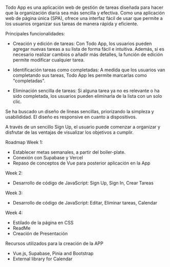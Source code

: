 Todo App es una aplicación web de gestión de tareas diseñada para hacer que la organización diaria sea más sencilla y efectiva. Como una aplicación web de página única (SPA), ofrece una interfaz fácil de usar que permite a los usuarios organizar sus tareas de manera rápida y eficiente.

Principales funcionalidades:

- Creación y edición de tareas: Con Todo App, los usuarios pueden agregar nuevas tareas a su lista de forma fácil e intuitiva. Además, si es necesario realizar cambios o añadir más detalles, la función de edición permite modificar cualquier tarea.

- Identificación tareas como completadas: A medida que los usuarios van completando sus tareas, Todo App les permite marcarlas como "completadas".

- Eliminación sencilla de tareas: Si alguna tarea ya no es relevante o ha sido completada, los usuarios pueden eliminarla de la lista con un solo clic.

Se ha buscado un diseño de líneas sencillas, priorizando la simpleza y usabilididad. El diseño es responsive en cuanto a dispositivos.

A través de un sencillo Sign Up, el usuario puede comenzar a organizar y disfrutar de las ventajas de visualizar los objetivos a cumplir.

Roadmap
Week 1:

- Establecer metas semanales, a partir del boiler-plate.
- Conexión con Supabase y Vercel
- Repaso de conceptos de Vue para posterior aplicación en la App

Week 2:
- Desarrollo de código de JavaScript: Sign Up, Sign In, Crear Tareas

Week 3:
- Desarrollo de código de JavaScript: Editar, Eliminar tareas, Calendar

Week 4:
- Estilado de la página en CSS
- ReadMe
- Creación de Presentación

Recursos utilizados para la creación de la APP
- Vue.js, Supabase, Pinia and Bootstrap
- External library for Calendar
